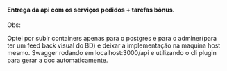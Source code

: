<h4>Entrega da api com os serviços pedidos + tarefas bônus.</h4>
<p>Obs:</p>
  Optei por subir containers apenas para o postgres e para o adminer(para ter um feed back visual do BD) e deixar a implementação na maquina host mesmo.
  Swagger rodando em localhost:3000/api e utilizando o cli plugin para gerar a doc automaticamente.
</p>
